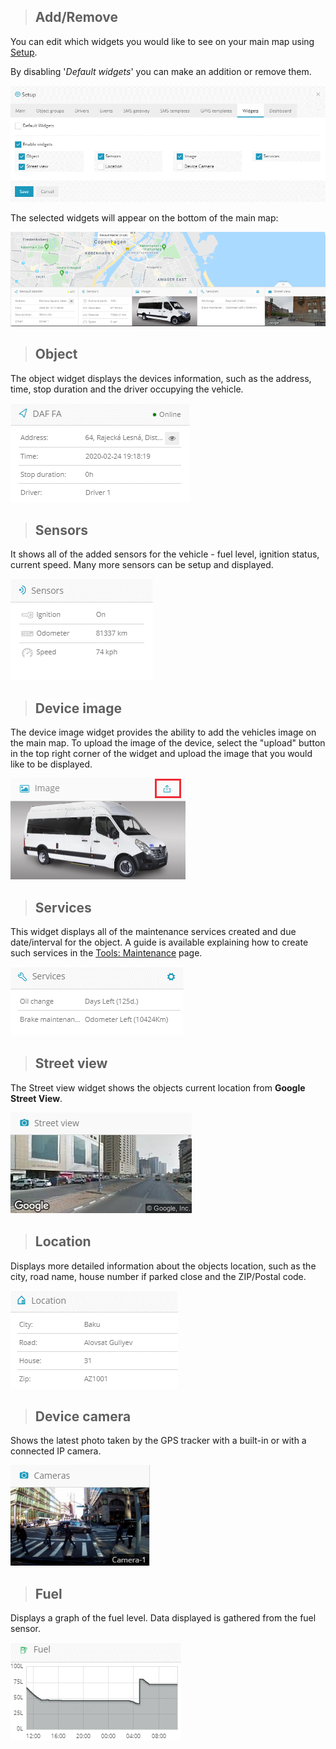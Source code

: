 >## Add/Remove

You can edit which widgets you would like to see on your main map using [Setup](parametrage-des-traceurs.md?id=setup-window).

By disabling '*Default widgets*' you can make an addition or remove them.

<img src="_image/ajoutwidgets.png" alt="ajoutwidgets" width="auto">

The selected widgets will appear on the bottom of the main map:

<img src="_image/dispositionswidgets.png" alt="dispositionswidgets" width="auto">

>## Object

The object widget displays the devices information, such as the address, time, stop duration and the driver occupying the vehicle.

<img src="_image/widgetobjet.png" alt="widgetobjet" width="auto">

>## Sensors

It shows all of the added sensors for the vehicle - fuel level, ignition status, current speed. Many more sensors can be setup and displayed.

<img src="_image/widgetcapteur.png" alt="widgetcapteur" width="auto">


>## Device image

The device image widget provides the ability to add the vehicles image on the main map. To upload the image of the device, select the "upload" button in the top right corner of the widget and upload the image that you would like to be displayed.

<img src="_image/imageobjet.png" alt="imageobjet" width="auto">


>## Services

This widget displays all of the maintenance services created and due date/interval for the object. A guide is available explaining how to create such services in the [Tools: Maintenance](gestion-des-outils.md?id=tools-maintenance) page.

<img src="_image/prestaservices.png" alt="prestaservices" width="auto">

>## Street view

The Street view widget shows the objects current location from **Google Street View**.

<img src="_image/vuerue.png" alt="vuerue" width="auto">

>## Location

Displays more detailed information about the objects location, such as the city, road name, house number if parked close and the ZIP/Postal code.

<img src="_image/emplacement.png" alt="emplacement" width="auto">


>## Device camera

Shows the latest photo taken by the GPS tracker with a built-in or with a connected IP camera.

<img src="_image/appphoto.png" alt="appphoto" width="auto">

>## Fuel

Displays a graph of the fuel level. Data displayed is gathered from the fuel sensor.

<img src="_image/wigetcarburant.png" alt="wigetcarburant" width="auto">

